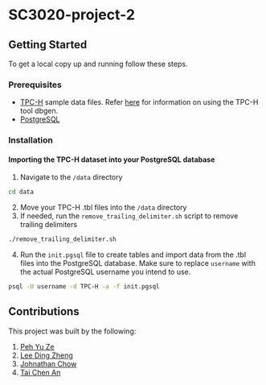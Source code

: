 # SC3020-project-2

## Getting Started

To get a local copy up and running follow these steps.
 
### Prerequisites
- [TPC-H](https://www.tpc.org/tpch/) sample data files. Refer [here](https://tedamoh.com/en/blog/55-data-modeling/78-generating-large-example-data-with-tpc-h) for information on using the TPC-H tool dbgen.
- [PostgreSQL](https://www.postgresql.org/)

### Installation 

#### Importing the TPC-H dataset into your PostgreSQL database

1. Navigate to the `/data` directory
```bash
cd data
```
2. Move your TPC-H .tbl files into the `/data` directory
3. If needed, run the `remove_trailing_delimiter.sh` script to remove trailing delimiters
```bash
./remove_trailing_delimiter.sh
```
4. Run the `init.pgsql` file to create tables and import data from the .tbl files into the PostgreSQL database. Make sure to replace `username` with the actual PostgreSQL username you intend to use.
```bash
psql -U username -d TPC-H -a -f init.pgsql
```

## Contributions
This project was built by the following:
1. [Peh Yu Ze](https://github.com/pehyuze)
2. [Lee Ding Zheng](https://github.com/leedz31)
3. [Johnathan Chow](https://github.com/john14759)
4. [Tai Chen An](https://github.com/taica00)
